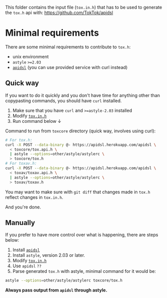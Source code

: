 This folder contains the input file (``tox.in.h``) that has to be used to generate the ``tox.h`` api with: https://github.com/TokTok/apidsl

# Minimal requirements

There are some minimal requirements to contribute to ``tox.h``:
* unix environment
* ``astyle`` ``>=2.03``
* [``apidsl``](https://github.com/TokTok/apidsl) (you can use provided service with curl instead)

## Quick way

If you want to do it quickly and you don't have time for anything other than copypasting commands, you should have ``curl`` installed.


1. Make sure that you have ``curl`` and ``>=astyle-2.03`` installed
2. Modify [``tox.in.h``](/other/apidsl/tox.in.h)
3. Run command below ↓

Command to run from ``toxcore`` directory (quick way, involves using curl):
```bash
# For tox.h:
curl -X POST --data-binary @- https://apidsl.herokuapp.com/apidsl \
  < toxcore/tox.api.h \
  | astyle --options=other/astyle/astylerc \
  > toxcore/tox.h
# For toxav.h:
curl -X POST --data-binary @- https://apidsl.herokuapp.com/apidsl \
  < toxav/toxav.api.h \
  | astyle --options=other/astyle/astylerc \
  > toxav/toxav.h
```

You may want to make sure with ``git diff`` that changes made in ``tox.h`` reflect changes in ``tox.in.h``.

And you're done.


## Manually

If you prefer to have more control over what is happening, there are steps below:

1. Install [``apidsl``](https://github.com/TokTok/apidsl)
2. Install ``astyle``, version 2.03 or later.
3. Modify [``tox.in.h``](/other/apidsl/tox.in.h)
4. Use ``apidsl`` ``??``
5. Parse generated ``tox.h`` with astyle, minimal command for it would be:
```bash
astyle --options=other/astyle/astylerc toxcore/tox.h
```

**Always pass output from ``apidsl`` through astyle.**

